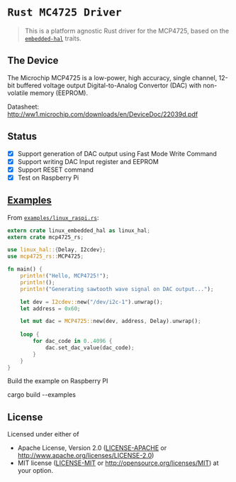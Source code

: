 # `Rust MC4725 Driver`

> This is a platform agnostic Rust driver for the MCP4725, based on the
[`embedded-hal`](https://github.com/japaric/embedded-hal) traits.


## The Device

The Microchip MCP4725 is a low-power, high accuracy, single channel,
12-bit buffered voltage output Digital-to-Analog Convertor (DAC)
with non-volatile memory (EEPROM).

Datasheet: http://ww1.microchip.com/downloads/en/DeviceDoc/22039d.pdf

## Status

- [x] Support generation of DAC output using Fast Mode Write Command
- [x] Support writing DAC Input register and EEPROM
- [x] Support RESET command
- [x] Test on Raspberry Pi

## [Examples](examples)

From [`examples/linux_raspi.rs`](examples/linux_raspi.rs):

```rust
extern crate linux_embedded_hal as linux_hal;
extern crate mcp4725_rs;

use linux_hal::{Delay, I2cdev};
use mcp4725_rs::MCP4725;

fn main() {
    println!("Hello, MCP4725!");
    println!();
    println!("Generating sawtooth wave signal on DAC output...");

    let dev = I2cdev::new("/dev/i2c-1").unwrap();
    let address = 0x60;

    let mut dac = MCP4725::new(dev, address, Delay).unwrap();
    
    loop {
        for dac_code in 0..4096 {
            dac.set_dac_value(dac_code);
        }
    }
}
```

Build the example on Raspberry PI

cargo build --examples

## License

Licensed under either of

 * Apache License, Version 2.0 ([LICENSE-APACHE](LICENSE-APACHE) or
   http://www.apache.org/licenses/LICENSE-2.0)
 * MIT license ([LICENSE-MIT](LICENSE-MIT) or
   http://opensource.org/licenses/MIT) at your option.
